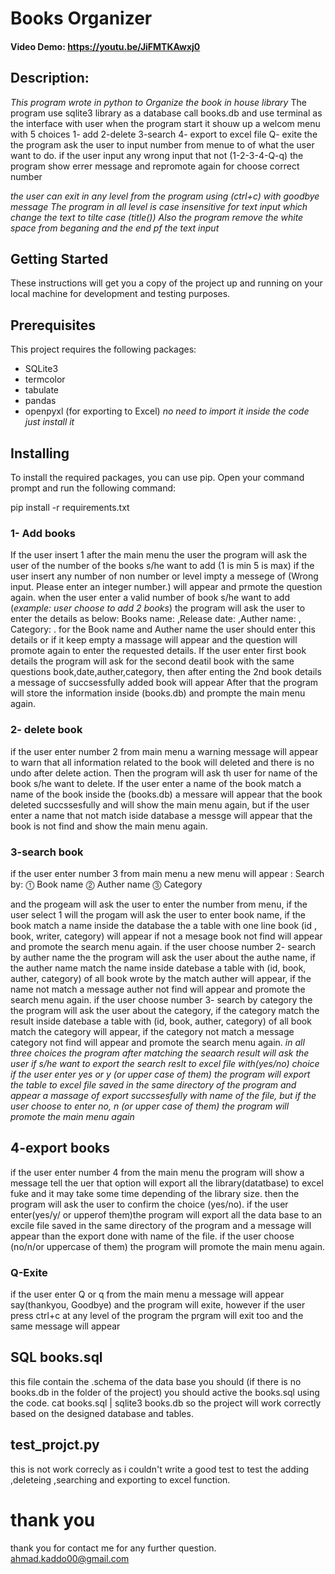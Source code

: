 # Books Organizer
#### Video Demo:  <https://youtu.be/JiFMTKAwxj0>
## Description:
*This program wrote in python to Organize the book in house library*
The program use sqlite3 library as a database call books.db and use terminal as the interface with user
when the program start it shouw up a welcom menu with 5 choices 1- add 2-delete 3-search 4- export to excel file Q- exite
the the program ask the user to input number from menue to of what the user want to do.
if the user input any wrong input that not (1-2-3-4-Q-q) the program show errer message and repromote again for choose 
correct number

*the user can exit in any level from the program using (ctrl+c) with goodbye message*
*The program in all level is case insensitive for text input which change the text to tilte case (title())*
*Also the program remove the white space from beganing and the end pf the text input*


## Getting Started
These instructions will get you a copy of the project up and running on your local machine for development and testing purposes.

## Prerequisites
This project requires the following packages:

* SQLite3
* termcolor
* tabulate
* pandas
* openpyxl (for exporting to Excel) *no need to import it inside the code just install it*

## Installing
To install the required packages, you can use pip. Open your command prompt and run the following command:

pip install -r requirements.txt

### 1- Add books
If the user insert 1 after the main menu the user the program will ask the user of the number of the books s/he 
want to add (1 is min 5 is max) if the user insert any number of non number or level impty a messege of 
(Wrong input. Please enter an integer number.) will appear and prmote the question again. 
when the user enter a valid number of book s/he want to add (*example: user choose to add 2 books*) the program will ask the user to enter the details as below:
Books name: ,Release date:  ,Auther name: , Category: . 
for the Book name and Auther name the user should enter this details or if it keep empty a massage will appear and the question will promote again to enter the requested details. 
If the user enter first book details the program will ask for the second deatil book with the same questions book,date,auther,category, then after enting the 2nd book details a message of succsessfully added book will appear
After that the program will store the information inside (books.db) and prompte the main menu again. 

### 2- delete book
if the user enter number 2 from main menu a warning message will appear to warn that all information related to the book will deleted and there is no undo after delete action. 
Then the program will ask th user for name of the book s/he want to delete. 
If the user enter a name of the book match a name of the book inside the (books.db) a messare will appear that the book deleted succssesfully and will show the main menu again, but if the user enter a name that not match iside database a messge will appear that the book is not find and show the main menu again.

### 3-search book
if the user enter number 3 from main menu a new menu will appear :
Search by:
⓵  Book name
⓶  Auther name
⓷  Category

and the progeam will ask the user to enter the number from menu, if the user select 1 will the progam will ask the user to enter book name, if the book match a name inside the database the a table with one line book (id , book, writer, category)  will appear if not a mesage book not find will appear and promote the search menu again. 
if the user choose number 2- search by auther name the the program will ask the user about the authe name, if the auther name match the name inside datebase a table with (id, book, auther, category) of all book wrote by the match auther will appear, if the name not match a message auther not find will appear and promote the search menu again. 
if the user choose number 3- search by category the the program will ask the user about the category, if the category match the result inside datebase a table with (id, book, auther, category) of all book match the category will appear, if the category not match a message category not find will appear and promote the search menu again.
*in all three choices the program after matching the seaarch result will ask the user if s/he want to export the search reslt to excel file with(yes/no) choice if the user enter yes or y (or upper case of them) the program will export the table to excel file saved in the same directory of the program and appear a massage of export succssesfully with name of the file, but if the user choose to enter no, n (or upper case of them) the program will promote the main menu again*

## 4-export books
if the user enter number 4 from the main menu the program will show a message tell the uer that option will export all the library(datatbase) to excel fuke and it may take some time depending of the library size.
then the program will ask the user to confirm the choice (yes/no). if the user enter(yes/y/ or upperof them)the program will export all the data base to an excile file saved in the same directory of the program and a message will appear than the export done with name of the file. 
if the user choose (no/n/or uppercase of them) the program will promote the main menu again.

### Q-Exite 
if the user enter Q or q from the main menu a message will appear say(thankyou, Goodbye) and the program will exite, however if the user press ctrl+c at any level of the program the prgram will exit too and the same message will appear

## SQL books.sql
this file contain the .schema of the data base you should (if there is no books.db in the folder of the project) you should active the books.sql using the code. 
cat books.sql | sqlite3 books.db 
so the project will work correctly based on the designed database and tables. 

## test_projct.py
this is not work correcly as i couldn't write a good test to test the adding ,deleteing ,searching and exporting to excel function. 

# thank you
thank you for contact me for any further question. 
ahmad.kaddo00@gmail.com
